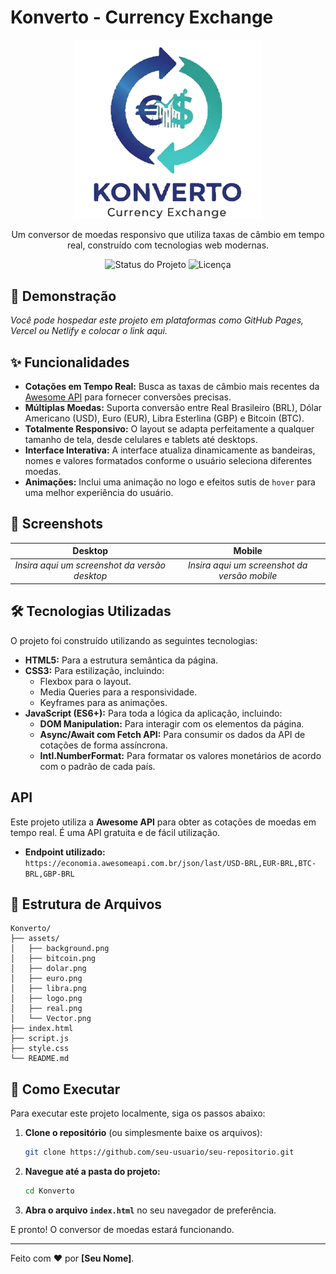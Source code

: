 # Konverto - Currency Exchange

<p align="center">
  <img src="./assets/logo.png" alt="Konverto Logo" width="300"/>
</p>

<p align="center">
  Um conversor de moedas responsivo que utiliza taxas de câmbio em tempo real, construído com tecnologias web modernas.
</p>

<p align="center">
  <img src="https://img.shields.io/badge/status-concluído-brightgreen" alt="Status do Projeto">
  <img src="https://img.shields.io/badge/licença-MIT-blue" alt="Licença">
</p>

## 🚀 Demonstração

_Você pode hospedar este projeto em plataformas como GitHub Pages, Vercel ou Netlify e colocar o link aqui._

## ✨ Funcionalidades

- **Cotações em Tempo Real:** Busca as taxas de câmbio mais recentes da [Awesome API](https://docs.awesomeapi.com.br/api-de-moedas) para fornecer conversões precisas.
- **Múltiplas Moedas:** Suporta conversão entre Real Brasileiro (BRL), Dólar Americano (USD), Euro (EUR), Libra Esterlina (GBP) e Bitcoin (BTC).
- **Totalmente Responsivo:** O layout se adapta perfeitamente a qualquer tamanho de tela, desde celulares e tablets até desktops.
- **Interface Interativa:** A interface atualiza dinamicamente as bandeiras, nomes e valores formatados conforme o usuário seleciona diferentes moedas.
- **Animações:** Inclui uma animação no logo e efeitos sutis de `hover` para uma melhor experiência do usuário.

## 📸 Screenshots

|                    Desktop                    |                    Mobile                    |
| :-------------------------------------------: | :------------------------------------------: |
| _Insira aqui um screenshot da versão desktop_ | _Insira aqui um screenshot da versão mobile_ |

## 🛠️ Tecnologias Utilizadas

O projeto foi construído utilizando as seguintes tecnologias:

- **HTML5:** Para a estrutura semântica da página.
- **CSS3:** Para estilização, incluindo:
  - Flexbox para o layout.
  - Media Queries para a responsividade.
  - Keyframes para as animações.
- **JavaScript (ES6+):** Para toda a lógica da aplicação, incluindo:
  - **DOM Manipulation:** Para interagir com os elementos da página.
  - **Async/Await com Fetch API:** Para consumir os dados da API de cotações de forma assíncrona.
  - **Intl.NumberFormat:** Para formatar os valores monetários de acordo com o padrão de cada país.

## API

Este projeto utiliza a **Awesome API** para obter as cotações de moedas em tempo real. É uma API gratuita e de fácil utilização.

- **Endpoint utilizado:** `https://economia.awesomeapi.com.br/json/last/USD-BRL,EUR-BRL,BTC-BRL,GBP-BRL`

## 📂 Estrutura de Arquivos

```
Konverto/
├── assets/
│   ├── background.png
│   ├── bitcoin.png
│   ├── dolar.png
│   ├── euro.png
│   ├── libra.png
│   ├── logo.png
│   ├── real.png
│   └── Vector.png
├── index.html
├── script.js
├── style.css
└── README.md
```

## 🏁 Como Executar

Para executar este projeto localmente, siga os passos abaixo:

1.  **Clone o repositório** (ou simplesmente baixe os arquivos):
    ```sh
    git clone https://github.com/seu-usuario/seu-repositorio.git
    ```
2.  **Navegue até a pasta do projeto:**
    ```sh
    cd Konverto
    ```
3.  **Abra o arquivo `index.html`** no seu navegador de preferência.

E pronto! O conversor de moedas estará funcionando.

---

Feito com ❤️ por **[Seu Nome]**.
